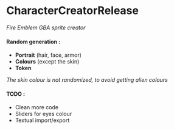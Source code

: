 # CharacterCreatorRelease

*Fire Emblem GBA sprite creator*



#### Random generation :
- **Portrait** (hair, face, armor)
- **Colours** (except the skin)
- **Token**


*The skin colour is not randomized, to avoid getting alien colours*


#### TODO :
- Clean more code
- Sliders for eyes colour
- Textual import/export
